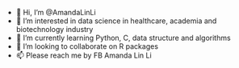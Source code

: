 - 👋 Hi, I’m @AmandaLinLi
- 👀 I’m interested in data science in healthcare, academia and biotechnology industry 
- 🌱 I’m currently learning Python, C, data structure and algorithms 
- 💞️ I’m looking to collaborate on R packages
- 📫 Please reach me by FB Amanda Lin Li

<!---
AmandaLinLi/AmandaLinLi is a ✨ special ✨ repository because its `README.md` (this file) appears on your GitHub profile.
You can click the Preview link to take a look at your changes.
--->

